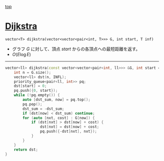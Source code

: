 [top](../../README.md)

# [Dijkstra](./dij.hpp)

`vector<T> dijkstra(vector<vector<pair<int, T>>> G, int start, T inf)`
- グラフ $G$ に対して、頂点 $start$ からの各頂点への最短距離を返す。
- $O(E\log{E})$

---

```cpp
vector<ll> dijkstra(const vector<vector<pair<int, ll>>> &G, int start = 0) {
    int n = G.size();
    vector<ll> dst(n, INFL);
    priority_queue<pair<ll, int>> pq;
    dst[start] = 0;
    pq.push({0, start});
    while (!pq.empty()) {
        auto [dst_sum, now] = pq.top();
        pq.pop();
        dst_sum = -dst_sum;
        if (dst[now] < dst_sum) continue;
        for (auto [nxt, cost] : G[now]) {
            if (dst[nxt] > dst[now] + cost) {
                dst[nxt] = dst[now] + cost;
                pq.push({-dst[nxt], nxt});
            }
        }
    }
    return dst;
}
```